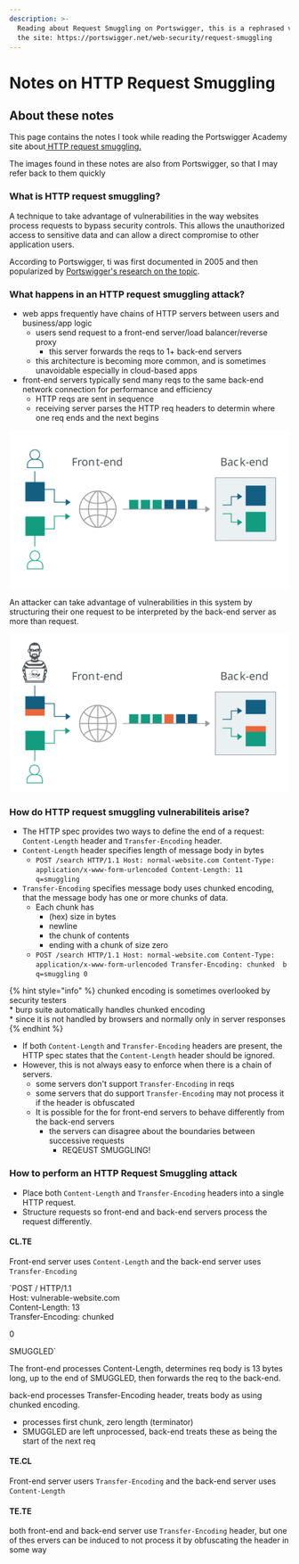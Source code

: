 ```yaml
---
description: >-
  Reading about Request Smuggling on Portswigger, this is a rephrased version of
  the site: https://portswigger.net/web-security/request-smuggling
---
```


# Notes on HTTP Request Smuggling

## About these notes

This page contains the notes I took while reading the Portswigger Academy site about[ HTTP request smuggling.](https://portswigger.net/web-security/request-smuggling)

The images found in these notes are also from Portswigger, so that I may refer back to them quickly 

### What is HTTP request smuggling?

A technique to take advantage of vulnerabilities in the way websites process requests to bypass security controls. This allows the unauthorized access to sensitive data and can allow a direct compromise to other application users.

According to Portswigger, ti was first documented in 2005 and then popularized by [Portswigger's research on the topic](https://portswigger.net/research/http-desync-attacks-request-smuggling-reborn).

### What happens in an HTTP request smuggling attack?

* web apps frequently have chains of HTTP servers between users and business/app logic
  * users send request to a front-end server/load balancer/reverse proxy
    * this server forwards the reqs to 1+ back-end servers
  * this architecture is becoming more common, and is sometimes unavoidable especially in cloud-based apps
* front-end servers typically send many reqs to the same back-end network connection for performance and efficiency
  * HTTP reqs are sent in sequence
  * receiving server parses the HTTP req headers to determin where one req ends and the next begins

![illustration on architecture of front-ent and back-end web app servers.](../.gitbook/assets/forwarding-http-requests-to-back-end-server.svg)

An attacker can take advantage of vulnerabilities in this system by structuring their one request to be interpreted by the back-end server as more than request.

![attacker forming request to be interpreted as multiple requests by back-end server](../.gitbook/assets/smuggling-http-request-to-back-end-server.svg)

### How do HTTP request smuggling vulnerabiliteis arise?

* The HTTP spec provides two ways to define the end of a request: `Content-Length` header and `Transfer-Encoding` header.
* `Content-Length` header specifies length of message body in bytes
  * `POST /search HTTP/1.1 Host: normal-website.com Content-Type: application/x-www-form-urlencoded Content-Length: 11  q=smuggling`
* `Transfer-Encoding` specifies message body uses chunked encoding, that the message body has one or more chunks of data. 
  * Each chunk has 
    * \(hex\) size in bytes
    * newline
    * the chunk of contents
    * ending with a chunk of size zero
  * `POST /search HTTP/1.1 Host: normal-website.com Content-Type: application/x-www-form-urlencoded Transfer-Encoding: chunked  b q=smuggling 0`

{% hint style="info" %}
chunked encoding is sometimes overlooked by security testers   
\* burp suite automatically handles chunked encoding  
\* since it is not handled by browsers and normally only in server responses
{% endhint %}

* If both `Content-Length` and `Transfer-Encoding` headers are present, the HTTP spec states that the `Content-Length` header should be ignored. 
* However, this is not always easy to enforce when there is a chain of servers.
  * some servers don't support `Transfer-Encoding` in reqs
  * some servers that do support `Transfer-Encoding` may not process it if the header is obfuscated
  * It is possible for the for front-end servers to behave differently from the back-end servers
    * the servers can disagree about the boundaries between successive requests
      * REQEUST SMUGGLING!

### How to perform an HTTP Request Smuggling attack

* Place both `Content-Length` and `Transfer-Encoding` headers into a single HTTP request.
* Structure requests so front-end and back-end servers process the request differently.

#### CL.TE

Front-end server uses `Content-Length` and the back-end server uses `Transfer-Encoding`

`POST / HTTP/1.1  
Host: vulnerable-website.com  
Content-Length: 13  
Transfer-Encoding: chunked  
  
0  
  
SMUGGLED`

The front-end processes Content-Length, determines req body is 13 bytes long, up to the end of SMUGGLED, then forwards the req to the back-end.

back-end processes Transfer-Encoding header, treats body as using chunked encoding.

* processes first chunk, zero length \(terminator\)
* SMUGGLED are left unprocessed, back-end treats these as being the start of the next req

#### TE.CL

Front-end server users `Transfer-Encoding` and the back-end server uses `Content-Length`

#### TE.TE

both front-end and back-end server use `Transfer-Encoding` header, but one of thes ervers can be induced to not process it by obfuscating the header in some way



